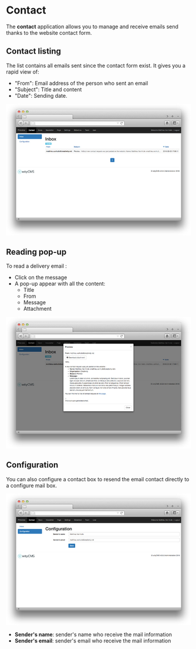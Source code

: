 # Contact

The **contact** application allows you to manage and receive emails send thanks to the website contact form.

## Contact listing

The list contains all emails sent since the contact form exist.
It gives you a rapid view of: 

* "From": Email address of the person who sent an email
* "Subject": Title and content
* "Date": Sending date.

![](contact-01.jpg)
## Reading pop-up

To read a delivery email :

* Click on the message 
* A pop-up appear with all the content:
  * Title
  * From 
  * Message
  * Attachment 

![](contact-02.jpg)
## Configuration 

You can also configure a contact box to resend the email contact directly to a configure mail box.

![](contact-03.jpg)

* **Sender's name**: sender's name who receive the mail information
* **Sender's email**: sender's email who receive the mail information